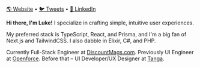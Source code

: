 [🌎 Website](https://lukeivie.com) • [🐦 Tweets](https://twitter.com/IvieLuke) • [💼 LinkedIn](https://linkedin.com/in/luke-ivie)

**Hi there, I'm Luke!** I specialize in crafting simple, intuitive user experiences.

My preferred stack is TypeScript, React, and Prisma, and I'm a big fan of Next.js and TailwindCSS. I also dabble in Elixir, C#, and PHP.

Currently Full-Stack Engineer at [DiscountMags.com](https://discountmags.com). Previously UI Engineer at [Openforce](https://oforce.com). Before that – UI Developer/UX Designer at [Tanga](https://www.tanga.com/).
